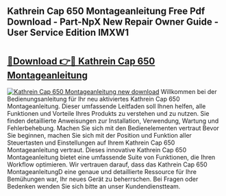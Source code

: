 ## Kathrein Cap 650 Montageanleitung Free Pdf Download - Part-NpX New Repair Owner Guide - User Service Edition lMXW1

# <h2><a href="http://df7x6m.blite.top/?on=Kathrein+Cap+650+Montageanleitung">🔗Download 👉🔴 Kathrein Cap 650 Montageanleitung</a></h2>

[![Kathrein Cap 650 Montageanleitung new download](https://i.imgur.com/lujVjoI.png)](http://df7x6m.blite.top/?on=Kathrein+Cap+650+Montageanleitung)
Willkommen bei der Bedienungsanleitung für Ihr neu aktiviertes Kathrein Cap 650 Montageanleitung. Dieser umfassende Leitfaden soll Ihnen helfen, alle Funktionen und Vorteile Ihres Produkts zu verstehen und zu nutzen. Sie finden detaillierte Anweisungen zur Installation, Verwendung, Wartung und Fehlerbehebung. Machen Sie sich mit den Bedienelementen vertraut Bevor Sie beginnen, machen Sie sich mit der Position und Funktion aller Steuertasten und Einstellungen auf Ihrem Kathrein Cap 650 Montageanleitung vertraut. Dieses innovative Kathrein Cap 650 Montageanleitung bietet eine umfassende Suite von Funktionen, die Ihren Workflow optimieren. Wir vertrauen darauf, dass das Kathrein Cap 650 MontageanleitungD eine genaue und detaillierte Ressource für Ihre Bemühungen war, Ihr neues Gerät zu beherrschen. Bei Fragen oder Bedenken wenden Sie sich bitte an unser Kundendienstteam.
